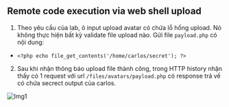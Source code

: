 ## Remote code execution via web shell upload

1. Theo yêu cầu của lab, ô input upload avatar có chứa lỗ hổng upload. Nó không thực hiện bất kỳ validate file upload nào. Gửi file ``payload.php`` có nội dung:
- ```<?php echo file_get_contents('/home/carlos/secret'); ?>```

2. Sau khi nhận thông báo upload file thành công, trong HTTP history nhận thấy có 1 request với url ``/files/avatars/payload.php`` có response trả về có chứa secrect output của carlos.

![Img1](\asset/../img/done.png)